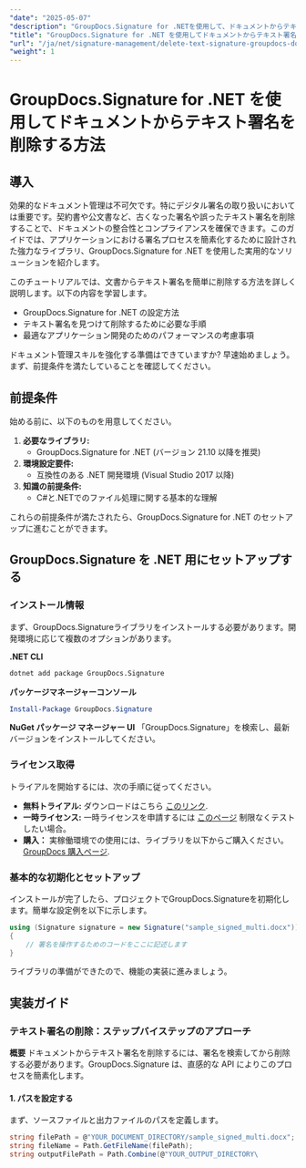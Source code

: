 ```yaml
---
"date": "2025-05-07"
"description": "GroupDocs.Signature for .NETを使用して、ドキュメントからテキスト署名を効率的に削除する方法を学びましょう。このわかりやすいガイドで、ドキュメント管理を強化しましょう。"
"title": "GroupDocs.Signature for .NET を使用してドキュメントからテキスト署名を削除する方法"
"url": "/ja/net/signature-management/delete-text-signature-groupdocs-dotnet/"
"weight": 1
---
```


# GroupDocs.Signature for .NET を使用してドキュメントからテキスト署名を削除する方法

## 導入

効果的なドキュメント管理は不可欠です。特にデジタル署名の取り扱いにおいては重要です。契約書や公文書など、古くなった署名や誤ったテキスト署名を削除することで、ドキュメントの整合性とコンプライアンスを確保できます。このガイドでは、アプリケーションにおける署名プロセスを簡素化するために設計された強力なライブラリ、GroupDocs.Signature for .NET を使用した実用的なソリューションを紹介します。

このチュートリアルでは、文書からテキスト署名を簡単に削除する方法を詳しく説明します。以下の内容を学習します。
- GroupDocs.Signature for .NET の設定方法
- テキスト署名を見つけて削除するために必要な手順
- 最適なアプリケーション開発のためのパフォーマンスの考慮事項

ドキュメント管理スキルを強化する準備はできていますか? 早速始めましょう。まず、前提条件を満たしていることを確認してください。

## 前提条件

始める前に、以下のものを用意してください。
1. **必要なライブラリ:**
   - GroupDocs.Signature for .NET (バージョン 21.10 以降を推奨)
2. **環境設定要件:**
   - 互換性のある .NET 開発環境 (Visual Studio 2017 以降)
3. **知識の前提条件:**
   - C#と.NETでのファイル処理に関する基本的な理解

これらの前提条件が満たされたら、GroupDocs.Signature for .NET のセットアップに進むことができます。

## GroupDocs.Signature を .NET 用にセットアップする

### インストール情報

まず、GroupDocs.Signatureライブラリをインストールする必要があります。開発環境に応じて複数のオプションがあります。

**.NET CLI**
```bash
dotnet add package GroupDocs.Signature
```

**パッケージマネージャーコンソール**
```powershell
Install-Package GroupDocs.Signature
```

**NuGet パッケージ マネージャー UI**
「GroupDocs.Signature」を検索し、最新バージョンをインストールしてください。

### ライセンス取得

トライアルを開始するには、次の手順に従ってください。
- **無料トライアル:** ダウンロードはこちら [このリンク](https://releases。groupdocs.com/signature/net/).
- **一時ライセンス:** 一時ライセンスを申請するには [このページ](https://purchase.groupdocs.com/temporary-license/) 制限なくテストしたい場合。
- **購入：** 実稼働環境での使用には、ライブラリを以下からご購入ください。 [GroupDocs 購入ページ](https://purchase。groupdocs.com/buy).

### 基本的な初期化とセットアップ

インストールが完了したら、プロジェクトでGroupDocs.Signatureを初期化します。簡単な設定例を以下に示します。

```csharp
using (Signature signature = new Signature("sample_signed_multi.docx"))
{
    // 署名を操作するためのコードをここに記述します
}
```

ライブラリの準備ができたので、機能の実装に進みましょう。

## 実装ガイド

### テキスト署名の削除：ステップバイステップのアプローチ

**概要**
ドキュメントからテキスト署名を削除するには、署名を検索してから削除する必要があります。GroupDocs.Signature は、直感的な API によりこのプロセスを簡素化します。

#### 1. パスを設定する
まず、ソースファイルと出力ファイルのパスを定義します。

```csharp
string filePath = @"YOUR_DOCUMENT_DIRECTORY/sample_signed_multi.docx"; // 実際のファイルパスで更新
string fileName = Path.GetFileName(filePath);
string outputFilePath = Path.Combine(@"YOUR_OUTPUT_DIRECTORY\